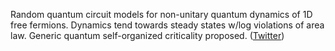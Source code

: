 
Random quantum circuit models for non-unitary quantum dynamics of 1D free fermions. Dynamics tend towards steady states w/log violations of area law. Generic quantum self-organized criticality proposed. ([Twitter](https://twitter.com/JoshuahHeath/status/1252969292871733249))
